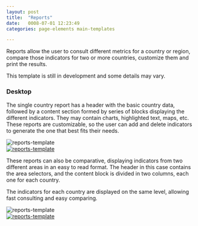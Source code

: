 ```yaml
---
layout: post
title:  "Reports"
date:   0008-07-01 12:23:49
categories: page-elements main-templates

---
```

Reports allow the user to consult different metrics for a country or region, compare those indicators for two or more countries, customize them and print the results.

<div class="advice development">
  <p class="advice_content">This template is still in development and some details may vary.</p>
</div>

### Desktop

The single country report has a header with the basic country data, followed by a content section formed by series of blocks displaying the different indicators. They may contain charts, highlighted text, maps, etc. These reports are customizable, so the user can add and delete indicators to generate the one that best fits their needs.

<div class="gallery">

  <div class="image-container">
    <img src="/gfw-style-guides/images/posts/main-templates/reports/07-01-report-single-desktop.png" alt="reports-template">
  </div>

  <div class="image-container">
    <a target="_blank" href="/gfw-style-guides/images/posts/main-templates/reports/07-05-report-single-desktop-full.jpg">
      <img src="/gfw-style-guides/images/posts/main-templates/reports/07-02-report-single-desktop.png" alt="reports-template">
    </a>
  </div>

</div>

These reports can also be comparative, displaying indicators from two different areas in an easy to read format. The header in this case contains the area selectors, and the content block is divided in two columns, each one for each country.

The indicators for each country are displayed on the same level, allowing fast consulting and easy comparing.

<div class="gallery">
  <div class="image-container">
    <img src="/gfw-style-guides/images/posts/main-templates/reports/07-03-report-compare-desktop.png" alt="reports-template">
  </div>
  <div class="image-container">
    <a target="_blank" href="/gfw-style-guides/images/posts/main-templates/reports/07-06-report-compare-desktop-full.jpg">
      <img src="/gfw-style-guides/images/posts/main-templates/reports/07-04-report-compare-desktop.png" alt="reports-template">
    </a>
  </div>
</div>

